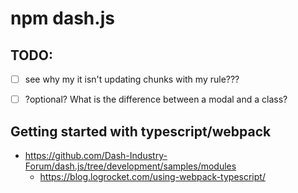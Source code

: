 # npm dash.js


## TODO:
- [ ] see why my it isn't updating chunks with my rule???
- [ ] ?optional? What is the difference between a modal and a class?


## Getting started with typescript/webpack
- <https://github.com/Dash-Industry-Forum/dash.js/tree/development/samples/modules>
    - <https://blog.logrocket.com/using-webpack-typescript/>
